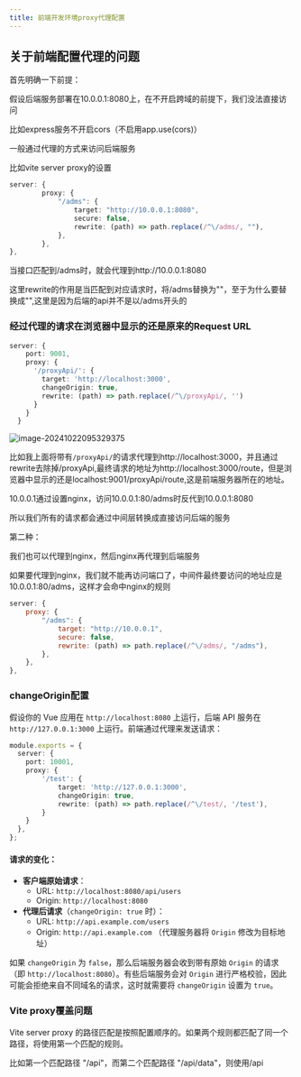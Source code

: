 ```yaml
---
title: 前端开发环境proxy代理配置
---
```




## 关于前端配置代理的问题

首先明确一下前提：

假设后端服务部署在10.0.0.1:8080上，在不开启跨域的前提下，我们没法直接访问

比如express服务不开启cors（不启用app.use(cors)）

一般通过代理的方式来访问后端服务

比如vite server proxy的设置

```ts
server: {
		proxy: {
		    "/adms": {
		        target: "http://10.0.0.1:8080",
		        secure: false,
		        rewrite: (path) => path.replace(/^\/adms/, ""),
		    },
		},
},
```

当接口匹配到/adms时，就会代理到http://10.0.0.1:8080

这里rewrite的作用是当匹配到对应请求时，将/adms替换为""，至于为什么要替换成"",这里是因为后端的api并不是以/adms开头的

### 经过代理的请求在浏览器中显示的还是原来的Request URL

```ts
server: {
    port: 9001,
    proxy: {
      '/proxyApi/': {
        target: 'http://localhost:3000',
        changeOrigin: true,
        rewrite: (path) => path.replace(/^\/proxyApi/, '')
      }
    }
  }
```



![image-20241022095329375](https://minimax-1256590847.cos.ap-shanghai.myqcloud.com/img/image-20241022095329375.png)

比如我上面将带有`/proxyApi/`的请求代理到http://localhost:3000，并且通过rewrite去除掉/proxyApi,最终请求的地址为http://localhost:3000/route，但是浏览器中显示的还是localhost:9001/proxyApi/route,这是前端服务器所在的地址。

10.0.0.1通过设置nginx，访问10.0.0.1:80/adms时反代到10.0.0.1:8080

所以我们所有的请求都会通过中间层转换成直接访问后端的服务

第二种：

我们也可以代理到nginx，然后nginx再代理到后端服务

如果要代理到nginx，我们就不能再访问端口了，中间件最终要访问的地址应是10.0.0.1:80/adms，这样才会命中nginx的规则

```js
server: {
    proxy: {
        "/adms": {
            target: "http://10.0.0.1",
            secure: false,
            rewrite: (path) => path.replace(/^\/adms/, "/adms"),
        },
    },
},
```



### changeOrigin配置

假设你的 Vue 应用在 `http://localhost:8080` 上运行，后端 API 服务在 `http://127.0.0.1:3000` 上运行。前端通过代理来发送请求：

```ts
module.exports = {
  server: {
    port: 10001,
    proxy: {
        '/test': {
            target: 'http://127.0.0.1:3000',
            changeOrigin: true,
            rewrite: (path) => path.replace(/^\/test/, '/test'),
        }
    }
  },
};
```

#### 请求的变化：

- **客户端原始请求**：
  - URL: `http://localhost:8080/api/users`
  - Origin: `http://localhost:8080`
- **代理后请求**（`changeOrigin: true` 时）：
  - URL: `http://api.example.com/users`
  - Origin: `http://api.example.com` （代理服务器将 `Origin` 修改为目标地址）

如果 `changeOrigin` 为 `false`，那么后端服务器会收到带有原始 `Origin` 的请求（即 `http://localhost:8080`）。有些后端服务会对 `Origin` 进行严格校验，因此可能会拒绝来自不同域名的请求，这时就需要将 `changeOrigin` 设置为 `true`。



### Vite proxy覆盖问题

Vite server proxy 的路径匹配是按照配置顺序的。如果两个规则都匹配了同一个路径，将使用第一个匹配的规则。

比如第一个匹配路径 "/api"，而第二个匹配路径 "/api/data"，则使用/api
